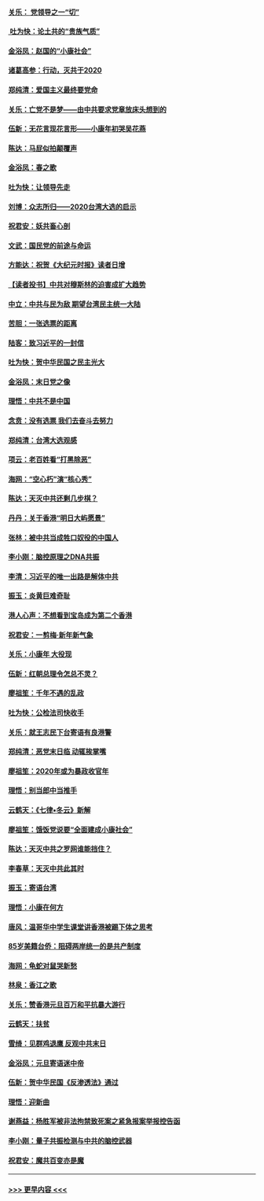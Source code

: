 #### [关乐： 党领导之一“切”](../pages/nsc993/n11804505.md?t=01192211) 
#### [ 吐为快：论土共的“贵族气质”](../pages/nsc993/n11804490.md?t=01192211) 
#### [金浴凤：赵国的“小康社会”](../pages/nsc993/n11804452.md?t=01192211) 
#### [诸葛高参：行动，灭共于2020](../pages/nsc993/n11804120.md?t=01192211) 
#### [郑纯清：爱国主义最终要党命](../pages/nsc993/n11802197.md?t=01192211) 
#### [关乐：亡党不是梦——由中共要求党章放床头想到的](../pages/nsc993/n11802156.md?t=01192211) 
#### [伍新：无花言现花言形——小康年初哭吴花燕](../pages/nsc993/n11800044.md?t=01192211) 
#### [陈达：马屁似拍颠覆声](../pages/nsc993/n11800010.md?t=01192211) 
#### [金浴凤：春之歌](../pages/nsc993/n11797687.md?t=01192211) 
#### [吐为快：让领导先走](../pages/nsc993/n11797512.md?t=01192211) 
#### [刘博：众志所归——2020台湾大选的启示](../pages/nsc993/n11796878.md?t=01192211) 
#### [祝君安：妖共畜心剖](../pages/nsc993/n11794273.md?t=01192211) 
#### [文武：国民党的前途与命运](../pages/nsc993/n11794198.md?t=01192211) 
#### [方能达：祝贺《大纪元时报》读者日增](../pages/nsc993/n11793807.md?t=01192211) 
#### [【读者投书】中共对穆斯林的迫害成扩大趋势](../pages/nsc993/n11791371.md?t=01192211) 
#### [中立：中共与民为敌 期望台湾民主统一大陆](../pages/nsc993/n11790392.md?t=01192211) 
#### [苦胆：一张选票的距离](../pages/nsc993/n11788914.md?t=01192211) 
#### [陆客：致习近平的一封信](../pages/nsc993/n11788867.md?t=01192211) 
#### [吐为快：贺中华民国之民主光大](../pages/nsc993/n11788618.md?t=01192211) 
#### [金浴凤：末日党之像](../pages/nsc993/n11787475.md?t=01192211) 
#### [理悟：中共不是中国](../pages/nsc993/n11787463.md?t=01192211) 
#### [念贲：没有选票  我们去奋斗去努力](../pages/nsc993/n11787398.md?t=01192211) 
#### [郑纯清：台湾大选观感](../pages/nsc993/n11786210.md?t=01192211) 
#### [项云：老百姓看“打黑除恶”](../pages/nsc993/n11785398.md?t=01192211) 
#### [海网：“空心朽”演“核心秀”](../pages/nsc993/n11783874.md?t=01192211) 
#### [陈达：天灭中共还剩几步棋？](../pages/nsc993/n11783719.md?t=01192211) 
#### [丹丹：关于香港“明日大屿愿景”](../pages/nsc993/n11783273.md?t=01192211) 
#### [张林：被中共当成牲口奴役的中国人](../pages/nsc993/n11782397.md?t=01192211) 
#### [李小刚：脑控原理之DNA共振](../pages/nsc993/n11780962.md?t=01192211) 
#### [李清：习近平的唯一出路是解体中共](../pages/nsc993/n11780866.md?t=01192211) 
#### [振玉：炎黄巨难奇耻](../pages/nsc993/n11779632.md?t=01192211) 
#### [港人心声：不想看到宝岛成为第二个香港](../pages/nsc993/n11778817.md?t=01192211) 
#### [祝君安：一剪梅‧新年新气象](../pages/nsc993/n11776340.md?t=01192211) 
#### [关乐：小康年 大役现](../pages/nsc993/n11774213.md?t=01192211) 
#### [伍新：红朝总理令怎总不灵？](../pages/nsc993/n11770813.md?t=01192211) 
#### [廖祖笙：千年不遇的乱政](../pages/nsc993/n11770373.md?t=01192211) 
#### [吐为快：公检法司快收手](../pages/nsc993/n11770359.md?t=01192211) 
#### [关乐：就王志民下台寄语有良港警](../pages/nsc993/n11769903.md?t=01192211) 
#### [郑纯清：恶党末日临 动辄挨掌嘴](../pages/nsc993/n11769356.md?t=01192211) 
#### [廖祖笙：2020年或为暴政收官年](../pages/nsc993/n11768216.md?t=01192211) 
#### [理悟：别当郎中当推手](../pages/nsc993/n11768243.md?t=01192211) 
#### [云鹤天：《七律▪冬云》新解](../pages/nsc993/n11768204.md?t=01192211) 
#### [廖祖笙：饿饭党说要“全面建成小康社会”](../pages/nsc993/n11767482.md?t=01192211) 
#### [陈达：天灭中共之罗网谁能挡住？](../pages/nsc993/n11767465.md?t=01192211) 
#### [李春草：天灭中共此其时](../pages/nsc993/n11767452.md?t=01192211) 
#### [振玉：寄语台湾](../pages/nsc993/n11767432.md?t=01192211) 
#### [理悟：小康在何方](../pages/nsc993/n11767394.md?t=01192211) 
#### [唐风：温哥华中学生课堂讲香港被踢下体之思考](../pages/nsc993/n11766848.md?t=01192211) 
#### [85岁美籍台侨：阻碍两岸统一的是共产制度](../pages/nsc993/n11765043.md?t=01192211) 
#### [海网：龟蛇对鼠哭新愁](../pages/nsc993/n11764895.md?t=01192211) 
#### [林泉：香江之歌](../pages/nsc993/n11764415.md?t=01192211) 
#### [关乐：赞香港元旦百万和平抗暴大游行](../pages/nsc993/n11764382.md?t=01192211) 
#### [云鹤天：扶贫](../pages/nsc993/n11764245.md?t=01192211) 
#### [雪绮：见群鸡退鹰  反观中共末日](../pages/nsc993/n11762112.md?t=01192211) 
#### [金浴凤：元旦寄语迷中帝](../pages/nsc993/n11761788.md?t=01192211) 
#### [伍新：贺中华民国《反渗透法》通过](../pages/nsc993/n11761994.md?t=01192211) 
#### [理悟：迎新曲](../pages/nsc993/n11761152.md?t=01192211) 
#### [谢燕益：杨胜军被非法拘禁致死案之紧急报案举报控告函](../pages/nsc993/n11756134.md?t=01192211) 
#### [李小刚：量子共振检测与中共的脑控武器](../pages/nsc993/n11754518.md?t=01192211) 
#### [祝君安：魔共百变亦是魔](../pages/nsc993/n11754469.md?t=01192211) 

----
#### [ >>> 更早内容 <<< ](../indexes/nsc993-earlier.md)
